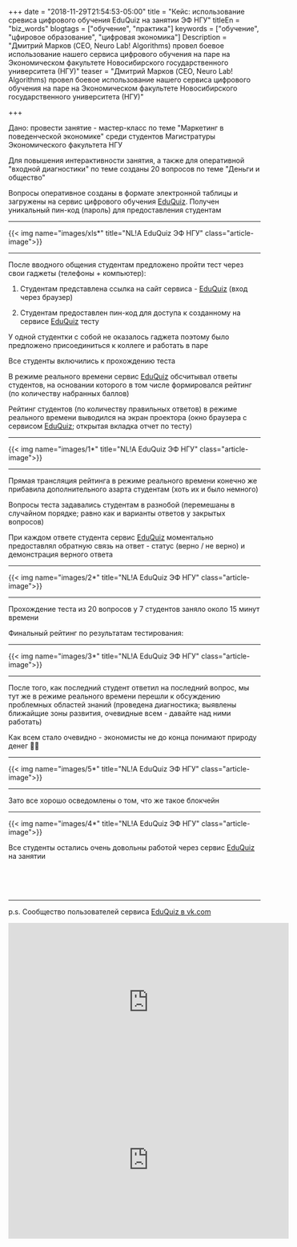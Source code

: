+++
date = "2018-11-29T21:54:53-05:00"
title = "Кейс: использование сревиса цифрового обучения EduQuiz на занятии ЭФ НГУ"
titleEn = "biz_words"
blogtags = ["обучение", "практика"]
keywords = ["обучение", "цфировое образование", "цифровая экономика"]
Description = "Дмитрий Марков (CEO, Neuro Lab! Algorithms) провел боевое использование нашего сервиса цифрового обучения на паре на Экономическом факультете Новосибирского государственного университета (НГУ)"
teaser = "Дмитрий Марков (CEO, Neuro Lab! Algorithms) провел боевое использование нашего сервиса цифрового обучения на паре на Экономическом факультете Новосибирского государственного университета (НГУ)"

+++

Дано: провести занятие - мастер-класс по теме "Маркетинг в поведенческой экономике" среди студентов Магистратуры Экономического факультета НГУ

Для повышения интерактивности занятия, а также для оперативной "входной диагностики" по теме созданы 20 вопросов по теме "Деньги и общество"

Вопросы оперативное созданы в формате электронной таблицы и загружены на сервис цифрового обучения <a href="https://eduquiz.ru/" target="_blank">EduQuiz</a>. Получен уникальный пин-код (пароль) для предоставления студентам

<hr>
{{< img name="images/xls*" title="NL!A EduQuiz ЭФ НГУ" class="article-image">}}
<hr>

После вводного общения студентам предложено пройти тест через свои гаджеты (телефоны + компьютер):

1. Студентам представлена ссылка на сайт сервиса - <a href="https://eduquiz.ru/" target="_blank">EduQuiz</a> (вход через браузер)

2. Студентам предоставлен пин-код для доступа к созданному на сервисе <a href="https://eduquiz.ru/" target="_blank">EduQuiz</a> тесту 

У одной студентки с собой не оказалось гаджета поэтому было предложено присоединиться к коллеге и работать в паре

Все студенты включились к прохождению теста

В режиме реального времени сервис <a href="https://eduquiz.ru/" target="_blank">EduQuiz</a> обсчитывал ответы студентов, на основании которого в том числе формировался рейтинг (по количеству набранных баллов)

Рейтинг студентов (по количеству правильных ответов) в режиме реального времени выводился на экран проектора (окно браузера с сервисом <a href="https://eduquiz.ru/" target="_blank">EduQuiz</a>; открытая вкладка отчет по тесту)

<hr>
{{< img name="images/1*" title="NL!A EduQuiz ЭФ НГУ" class="article-image">}}
<hr>

Прямая трансляция рейтинга в режиме реального времени конечно же прибавила дополнительного азарта студентам (хоть их и было немного)

Вопросы теста задавались студентам в разнобой (перемешаны в случайном порядке; равно как и варианты ответов у закрытых вопросов)

При каждом ответе студента сервис <a href="https://eduquiz.ru/" target="_blank">EduQuiz</a> моментально предоставлял обратную связь на ответ - статус (верно / не верно) и демонстрация верного ответа

<hr>
{{< img name="images/2*" title="NL!A EduQuiz ЭФ НГУ" class="article-image">}}
<hr>

Прохождение теста из 20 вопросов у 7 студентов заняло около 15 минут времени

Финальный рейтинг по результатам тестирования:

<hr>
{{< img name="images/3*" title="NL!A EduQuiz ЭФ НГУ" class="article-image">}}
<hr>

После того, как последний студент ответил на последний вопрос, мы тут же в режиме реального времени перешли к обсуждению проблемных областей знаний (проведена диагностика; выявлены ближайщие зоны развития, очевидные всем - давайте над ними работать)

Как всем стало очевидно - экономисты не до конца понимают природу денег 🤷‍♂️

<hr>
{{< img name="images/5*" title="NL!A EduQuiz ЭФ НГУ" class="article-image">}}
<hr>

Зато все хорошо осведомлены о том, что же такое блокчейн

<hr>
{{< img name="images/4*" title="NL!A EduQuiz ЭФ НГУ" class="article-image">}}


Все студенты остались очень довольны работой через сервис <a href="https://eduquiz.ru/" target="_blank">EduQuiz</a> на занятии

<br><br><br><hr>
p.s. Сообщество пользователей сервиса <a href="https://vk.com/eduquiz" target="_blank">EduQuiz в vk.com</a>

<iframe width="560" height="315" src="https://www.youtube.com/embed/67NGB1TVifY" frameborder="0" allow="accelerometer; autoplay; encrypted-media; gyroscope; picture-in-picture" allowfullscreen></iframe>

<iframe width="560" height="315" src="https://www.youtube.com/embed/8NIGQFgN2_g" frameborder="0" allow="accelerometer; autoplay; encrypted-media; gyroscope; picture-in-picture" allowfullscreen></iframe>